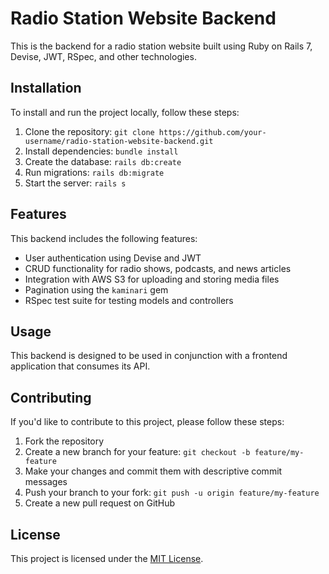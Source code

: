 # Radio Station Website Backend

This is the backend for a radio station website built using Ruby on Rails 7, Devise, JWT, RSpec, and other technologies.

## Installation

To install and run the project locally, follow these steps:

1. Clone the repository: `git clone https://github.com/your-username/radio-station-website-backend.git`
2. Install dependencies: `bundle install`
3. Create the database: `rails db:create`
4. Run migrations: `rails db:migrate`
5. Start the server: `rails s`


## Features

This backend includes the following features:

- User authentication using Devise and JWT
- CRUD functionality for radio shows, podcasts, and news articles
- Integration with AWS S3 for uploading and storing media files
- Pagination using the `kaminari` gem
- RSpec test suite for testing models and controllers

## Usage

This backend is designed to be used in conjunction with a frontend application that consumes its API. 

## Contributing

If you'd like to contribute to this project, please follow these steps:

1. Fork the repository
2. Create a new branch for your feature: `git checkout -b feature/my-feature`
3. Make your changes and commit them with descriptive commit messages
4. Push your branch to your fork: `git push -u origin feature/my-feature`
5. Create a new pull request on GitHub

## License

This project is licensed under the [MIT License](https://opensource.org/licenses/MIT).


